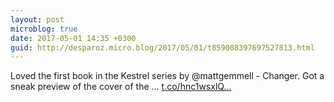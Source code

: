 ```yaml
---
layout: post
microblog: true
date: 2017-05-01 14:35 +0300
guid: http://desparoz.micro.blog/2017/05/01/t859008397697527813.html
---
```

Loved the first book in the Kestrel series by @mattgemmell - Changer. Got a sneak preview of the cover of the ... [t.co/hnc1wsxlQ...](https://t.co/hnc1wsxlQp)
